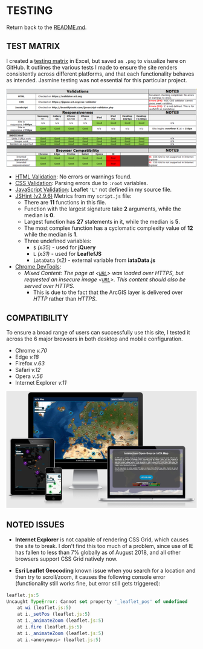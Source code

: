 # TESTING

Return back to the [README.md](README.md).

## TEST MATRIX

I created a [testing matrix](documentation/testing/testing-ci-milestone02-ifd.xlsx) in Excel, but saved as `.png` to visualize here on GitHub. It outlines the various tests I made to ensure the site renders consistently across different platforms, and that each functionality behaves as intended. Jasmine testing was not essential for this particular project.

![Testing Matrix](documentation/testing/testing-ci-milestone02-ifd.png)

- [HTML Validation](https://validator.w3.org/): No errors or warnings found.
- [CSS Validation](https://jigsaw.w3.org/css-validator/): Parsing errors due to `:root` variables.
- [JavaScript Validation](http://beautifytools.com/javascript-validator.php): Leaflet `'L'` not defined in my source file.
- [JSHint (v2.9.6)](https://jshint.com/) Metrics from my `script.js` file:
    - There are **11** functions in this file.
    - Function with the largest signature take **2** arguments, while the median is **0**.
    - Largest function has **27** statements in it, while the median is **5**.
    - The most complex function has a cyclomatic complexity value of **12** while the median is **1**.
    - Three undefined variables:
        - `$` *(x35)* - used for **jQuery**
        - `L` *(x31)* - used for **LeaflefJS**
        - `iataData` *(x2)* - external variable from **iataData.js**
- [Chrome DevTools](https://developers.google.com/web/tools/chrome-devtools/):
    - *Mixed Content: The page at <[`URL`](https://traveltimn.github.io/ci-milestone02-ifd/)> was loaded over HTTPS, but requested an insecure image <[`URL`](http://services.arcgisonline.com/arcgis/rest/services/World_Imagery/MapServer/tile/3/3/4)>. This content should also be served over HTTPS.*
        - This is due to the fact that the ArcGIS layer is delivered over *HTTP* rather than *HTTPS*.

## COMPATIBILITY

To ensure a broad range of users can successfully use this site, I tested it across the 6 major browsers in both desktop and mobile configuration.

- Chrome *v.70*
- Edge *v.18*
- Firefox *v.63*
- Safari *v.12*
- Opera *v.56*
- Internet Explorer *v.11*

![amiresponsive mockup](documentation/testing/mockup.png)

## NOTED ISSUES

- **Internet Explorer** is not capable of rendering CSS Grid, which causes the site to break. I don't find this too much of a problem, since use of IE has fallen to less than 7% globally as of August 2018, and all other browsers support CSS Grid natively now.

- **Esri Leaflet Geocoding** known issue when you search for a location and then try to scroll/zoom, it causes the following console error (functionality still works fine, but error still gets triggered):

```js
leaflet.js:5
Uncaught TypeError: Cannot set property '_leaflet_pos' of undefined
    at wi (leaflet.js:5)
	at i._setPos (leaflet.js:5)
	at i._animateZoom (leaflet.js:5)
	at i.fire (leaflet.js:5)
	at i._animateZoom (leaflet.js:5)
	at i.<anonymous> (leaflet.js:5)
```
